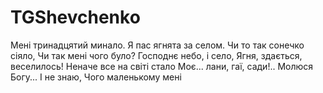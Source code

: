 # TGShevchenko

Мені тринадцятий минало.
Я пас ягнята за селом.
Чи то так сонечко сіяло,
Чи так мені чого було?
Господнє небо, і село,
Ягня, здається, веселилось!
Неначе все на світі стало
Моє... лани, гаї, сади!..
Молюся Богу... І не знаю,
Чого маленькому мені

